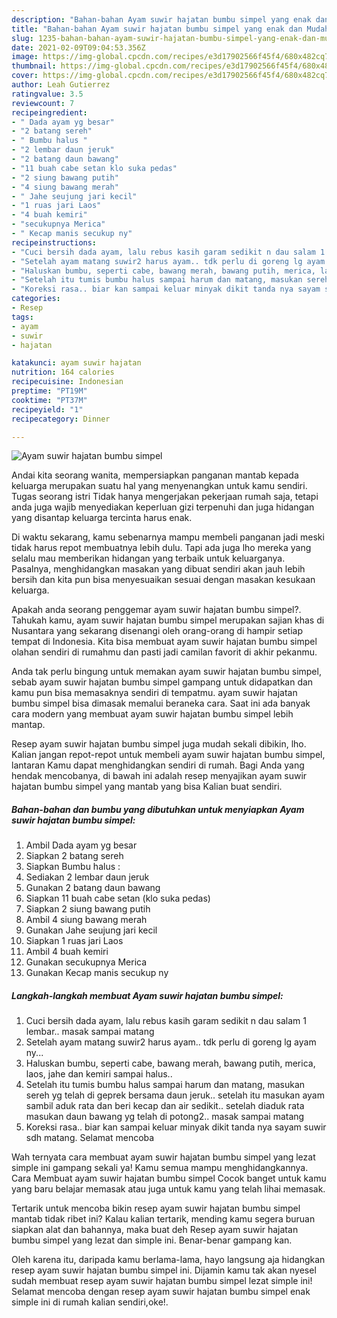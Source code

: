 ```yaml
---
description: "Bahan-bahan Ayam suwir hajatan bumbu simpel yang enak dan Mudah Dibuat"
title: "Bahan-bahan Ayam suwir hajatan bumbu simpel yang enak dan Mudah Dibuat"
slug: 1235-bahan-bahan-ayam-suwir-hajatan-bumbu-simpel-yang-enak-dan-mudah-dibuat
date: 2021-02-09T09:04:53.356Z
image: https://img-global.cpcdn.com/recipes/e3d17902566f45f4/680x482cq70/ayam-suwir-hajatan-bumbu-simpel-foto-resep-utama.jpg
thumbnail: https://img-global.cpcdn.com/recipes/e3d17902566f45f4/680x482cq70/ayam-suwir-hajatan-bumbu-simpel-foto-resep-utama.jpg
cover: https://img-global.cpcdn.com/recipes/e3d17902566f45f4/680x482cq70/ayam-suwir-hajatan-bumbu-simpel-foto-resep-utama.jpg
author: Leah Gutierrez
ratingvalue: 3.5
reviewcount: 7
recipeingredient:
- " Dada ayam yg besar"
- "2 batang sereh"
- " Bumbu halus "
- "2 lembar daun jeruk"
- "2 batang daun bawang"
- "11 buah cabe setan klo suka pedas"
- "2 siung bawang putih"
- "4 siung bawang merah"
- " Jahe seujung jari kecil"
- "1 ruas jari Laos"
- "4 buah kemiri"
- "secukupnya Merica"
- " Kecap manis secukup ny"
recipeinstructions:
- "Cuci bersih dada ayam, lalu rebus kasih garam sedikit n dau salam 1 lembar.. masak sampai matang"
- "Setelah ayam matang suwir2 harus ayam.. tdk perlu di goreng lg ayam ny..."
- "Haluskan bumbu, seperti cabe, bawang merah, bawang putih, merica, laos, jahe dan kemiri sampai halus.."
- "Setelah itu tumis bumbu halus sampai harum dan matang, masukan sereh yg telah di geprek bersama daun jeruk.. setelah itu masukan ayam sambil aduk rata dan beri kecap dan air sedikit.. setelah diaduk rata masukan daun bawang yg telah di potong2.. masak sampai matang"
- "Koreksi rasa.. biar kan sampai keluar minyak dikit tanda nya sayam suwir sdh matang. Selamat mencoba"
categories:
- Resep
tags:
- ayam
- suwir
- hajatan

katakunci: ayam suwir hajatan 
nutrition: 164 calories
recipecuisine: Indonesian
preptime: "PT19M"
cooktime: "PT37M"
recipeyield: "1"
recipecategory: Dinner

---
```



![Ayam suwir hajatan bumbu simpel](https://img-global.cpcdn.com/recipes/e3d17902566f45f4/680x482cq70/ayam-suwir-hajatan-bumbu-simpel-foto-resep-utama.jpg)

Andai kita seorang wanita, mempersiapkan panganan mantab kepada keluarga merupakan suatu hal yang menyenangkan untuk kamu sendiri. Tugas seorang istri Tidak hanya mengerjakan pekerjaan rumah saja, tetapi anda juga wajib menyediakan keperluan gizi terpenuhi dan juga hidangan yang disantap keluarga tercinta harus enak.

Di waktu  sekarang, kamu sebenarnya mampu membeli panganan jadi meski tidak harus repot membuatnya lebih dulu. Tapi ada juga lho mereka yang selalu mau memberikan hidangan yang terbaik untuk keluarganya. Pasalnya, menghidangkan masakan yang dibuat sendiri akan jauh lebih bersih dan kita pun bisa menyesuaikan sesuai dengan masakan kesukaan keluarga. 



Apakah anda seorang penggemar ayam suwir hajatan bumbu simpel?. Tahukah kamu, ayam suwir hajatan bumbu simpel merupakan sajian khas di Nusantara yang sekarang disenangi oleh orang-orang di hampir setiap tempat di Indonesia. Kita bisa membuat ayam suwir hajatan bumbu simpel olahan sendiri di rumahmu dan pasti jadi camilan favorit di akhir pekanmu.

Anda tak perlu bingung untuk memakan ayam suwir hajatan bumbu simpel, sebab ayam suwir hajatan bumbu simpel gampang untuk didapatkan dan kamu pun bisa memasaknya sendiri di tempatmu. ayam suwir hajatan bumbu simpel bisa dimasak memalui beraneka cara. Saat ini ada banyak cara modern yang membuat ayam suwir hajatan bumbu simpel lebih mantap.

Resep ayam suwir hajatan bumbu simpel juga mudah sekali dibikin, lho. Kalian jangan repot-repot untuk membeli ayam suwir hajatan bumbu simpel, lantaran Kamu dapat menghidangkan sendiri di rumah. Bagi Anda yang hendak mencobanya, di bawah ini adalah resep menyajikan ayam suwir hajatan bumbu simpel yang mantab yang bisa Kalian buat sendiri.

<!--inarticleads1-->

##### Bahan-bahan dan bumbu yang dibutuhkan untuk menyiapkan Ayam suwir hajatan bumbu simpel:

1. Ambil  Dada ayam yg besar
1. Siapkan 2 batang sereh
1. Siapkan  Bumbu halus :
1. Sediakan 2 lembar daun jeruk
1. Gunakan 2 batang daun bawang
1. Siapkan 11 buah cabe setan (klo suka pedas)
1. Siapkan 2 siung bawang putih
1. Ambil 4 siung bawang merah
1. Gunakan  Jahe seujung jari kecil
1. Siapkan 1 ruas jari Laos
1. Ambil 4 buah kemiri
1. Gunakan secukupnya Merica
1. Gunakan  Kecap manis secukup ny




<!--inarticleads2-->

##### Langkah-langkah membuat Ayam suwir hajatan bumbu simpel:

1. Cuci bersih dada ayam, lalu rebus kasih garam sedikit n dau salam 1 lembar.. masak sampai matang
1. Setelah ayam matang suwir2 harus ayam.. tdk perlu di goreng lg ayam ny...
1. Haluskan bumbu, seperti cabe, bawang merah, bawang putih, merica, laos, jahe dan kemiri sampai halus..
1. Setelah itu tumis bumbu halus sampai harum dan matang, masukan sereh yg telah di geprek bersama daun jeruk.. setelah itu masukan ayam sambil aduk rata dan beri kecap dan air sedikit.. setelah diaduk rata masukan daun bawang yg telah di potong2.. masak sampai matang
1. Koreksi rasa.. biar kan sampai keluar minyak dikit tanda nya sayam suwir sdh matang. Selamat mencoba




Wah ternyata cara membuat ayam suwir hajatan bumbu simpel yang lezat simple ini gampang sekali ya! Kamu semua mampu menghidangkannya. Cara Membuat ayam suwir hajatan bumbu simpel Cocok banget untuk kamu yang baru belajar memasak atau juga untuk kamu yang telah lihai memasak.

Tertarik untuk mencoba bikin resep ayam suwir hajatan bumbu simpel mantab tidak ribet ini? Kalau kalian tertarik, mending kamu segera buruan siapkan alat dan bahannya, maka buat deh Resep ayam suwir hajatan bumbu simpel yang lezat dan simple ini. Benar-benar gampang kan. 

Oleh karena itu, daripada kamu berlama-lama, hayo langsung aja hidangkan resep ayam suwir hajatan bumbu simpel ini. Dijamin kamu tak akan nyesel sudah membuat resep ayam suwir hajatan bumbu simpel lezat simple ini! Selamat mencoba dengan resep ayam suwir hajatan bumbu simpel enak simple ini di rumah kalian sendiri,oke!.


